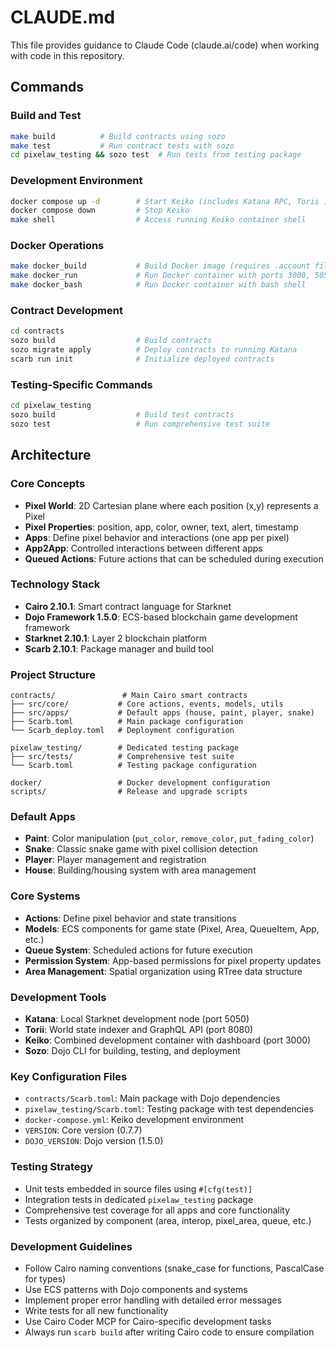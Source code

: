 # CLAUDE.md

This file provides guidance to Claude Code (claude.ai/code) when working with code in this repository.

## Commands

### Build and Test
```bash
make build          # Build contracts using sozo
make test           # Run contract tests with sozo
cd pixelaw_testing && sozo test  # Run tests from testing package
```

### Development Environment
```bash
docker compose up -d        # Start Keiko (includes Katana RPC, Torii indexer, dashboard)
docker compose down         # Stop Keiko
make shell                  # Access running Keiko container shell
```

### Docker Operations
```bash
make docker_build           # Build Docker image (requires .account file)
make docker_run             # Run Docker container with ports 3000, 5050, 8080
make docker_bash            # Run Docker container with bash shell
```

### Contract Development
```bash
cd contracts
sozo build                  # Build contracts
sozo migrate apply          # Deploy contracts to running Katana
scarb run init              # Initialize deployed contracts
```

### Testing-Specific Commands
```bash
cd pixelaw_testing
sozo build                  # Build test contracts
sozo test                   # Run comprehensive test suite
```

## Architecture

### Core Concepts
- **Pixel World**: 2D Cartesian plane where each position (x,y) represents a Pixel
- **Pixel Properties**: position, app, color, owner, text, alert, timestamp  
- **Apps**: Define pixel behavior and interactions (one app per pixel)
- **App2App**: Controlled interactions between different apps
- **Queued Actions**: Future actions that can be scheduled during execution

### Technology Stack
- **Cairo 2.10.1**: Smart contract language for Starknet
- **Dojo Framework 1.5.0**: ECS-based blockchain game development framework
- **Starknet 2.10.1**: Layer 2 blockchain platform
- **Scarb 2.10.1**: Package manager and build tool

### Project Structure
```
contracts/               # Main Cairo smart contracts
├── src/core/           # Core actions, events, models, utils
├── src/apps/           # Default apps (house, paint, player, snake)
├── Scarb.toml          # Main package configuration
└── Scarb_deploy.toml   # Deployment configuration

pixelaw_testing/        # Dedicated testing package
├── src/tests/          # Comprehensive test suite
└── Scarb.toml          # Testing package configuration

docker/                 # Docker development configuration
scripts/                # Release and upgrade scripts
```

### Default Apps
- **Paint**: Color manipulation (`put_color`, `remove_color`, `put_fading_color`)
- **Snake**: Classic snake game with pixel collision detection
- **Player**: Player management and registration
- **House**: Building/housing system with area management

### Core Systems
- **Actions**: Define pixel behavior and state transitions
- **Models**: ECS components for game state (Pixel, Area, QueueItem, App, etc.)
- **Queue System**: Scheduled actions for future execution
- **Permission System**: App-based permissions for pixel property updates
- **Area Management**: Spatial organization using RTree data structure

### Development Tools
- **Katana**: Local Starknet development node (port 5050)
- **Torii**: World state indexer and GraphQL API (port 8080)
- **Keiko**: Combined development container with dashboard (port 3000)
- **Sozo**: Dojo CLI for building, testing, and deployment

### Key Configuration Files
- `contracts/Scarb.toml`: Main package with Dojo dependencies
- `pixelaw_testing/Scarb.toml`: Testing package with test dependencies
- `docker-compose.yml`: Keiko development environment
- `VERSION`: Core version (0.7.7)
- `DOJO_VERSION`: Dojo version (1.5.0)

### Testing Strategy
- Unit tests embedded in source files using `#[cfg(test)]`
- Integration tests in dedicated `pixelaw_testing` package
- Comprehensive test coverage for all apps and core functionality
- Tests organized by component (area, interop, pixel_area, queue, etc.)

### Development Guidelines
- Follow Cairo naming conventions (snake_case for functions, PascalCase for types)
- Use ECS patterns with Dojo components and systems
- Implement proper error handling with detailed error messages
- Write tests for all new functionality
- Use Cairo Coder MCP for Cairo-specific development tasks
- Always run `scarb build` after writing Cairo code to ensure compilation